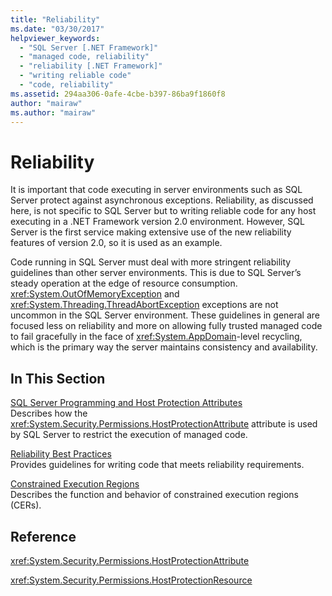 ```yaml
---
title: "Reliability"
ms.date: "03/30/2017"
helpviewer_keywords: 
  - "SQL Server [.NET Framework]"
  - "managed code, reliability"
  - "reliability [.NET Framework]"
  - "writing reliable code"
  - "code, reliability"
ms.assetid: 294aa306-0afe-4cbe-b397-86ba9f1860f8
author: "mairaw"
ms.author: "mairaw"
---
```

# Reliability
It is important that code executing in server environments such as SQL Server protect against asynchronous exceptions. Reliability, as discussed here, is not specific to SQL Server but to writing reliable code for any host executing in a .NET Framework version 2.0 environment. However, SQL Server is the first service making extensive use of the new reliability features of version 2.0, so it is used as an example.  
  
 Code running in SQL Server must deal with more stringent reliability guidelines than other server environments. This is due to SQL Server’s steady operation at the edge of resource consumption.  <xref:System.OutOfMemoryException> and <xref:System.Threading.ThreadAbortException> exceptions are not uncommon in the SQL Server environment. These guidelines in general are focused less on reliability and more on allowing fully trusted managed code to fail gracefully in the face of <xref:System.AppDomain>-level recycling, which is the primary way the server maintains consistency and availability.  
  
## In This Section  
 [SQL Server Programming and Host Protection Attributes](sql-server-programming-and-host-protection-attributes.md)  
 Describes how the <xref:System.Security.Permissions.HostProtectionAttribute> attribute is used by SQL Server to restrict the execution of managed code.  
  
 [Reliability Best Practices](reliability-best-practices.md)  
 Provides guidelines for writing code that meets reliability requirements.  
  
 [Constrained Execution Regions](constrained-execution-regions.md)  
 Describes the function and behavior of constrained execution regions (CERs).  
  
## Reference  
 <xref:System.Security.Permissions.HostProtectionAttribute>  
  
 <xref:System.Security.Permissions.HostProtectionResource>
